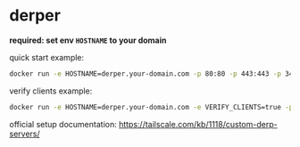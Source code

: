 # derper

**required: set env `HOSTNAME` to your domain**

quick start example:

```bash
docker run -e HOSTNAME=derper.your-domain.com -p 80:80 -p 443:443 -p 3478:3478/udp ghcr.io/jimyag/derper:latest
```

verify clients example:

```bash
docker run -e HOSTNAME=derper.your-domain.com -e VERIFY_CLIENTS=true -p 80:80 -p 443:443 -p 3478:3478/udp -v /var/run/tailscale/tailscaled.sock:/var/run/tailscale/tailscaled.sock ghcr.io/jimyag/derper:latest
```

official setup documentation: <https://tailscale.com/kb/1118/custom-derp-servers/>
